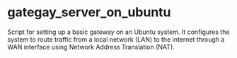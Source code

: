 # gategay_server_on_ubuntu
 Script for setting up a basic gateway on an Ubuntu system. It configures the system to route traffic from a local network (LAN) to the internet through a WAN interface using Network Address Translation (NAT). 

